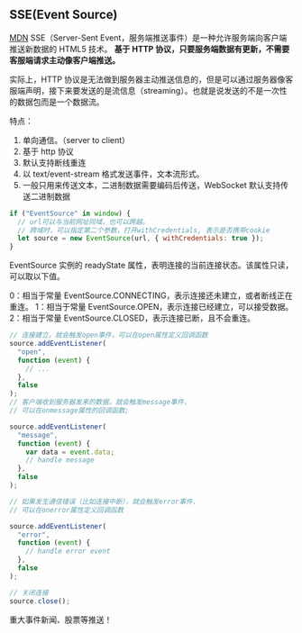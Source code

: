 ## SSE(Event Source)

[MDN](https://developer.mozilla.org/zh-CN/docs/Server-sent_events/EventSource)
SSE（Server-Sent Event，服务端推送事件）是一种允许服务端向客户端推送新数据的 HTML5 技术。
**基于 HTTP 协议，只要服务端数据有更新，不需要客服端请求主动像客户端推送。**

实际上，HTTP 协议是无法做到服务器主动推送信息的，但是可以通过服务器像客服端声明，接下来要发送的是流信息（streaming）。也就是说发送的不是一次性的数据包而是一个数据流。

特点：

1. 单向通信。（server to client）
2. 基于 http 协议
3. 默认支持断线重连
4. 以 text/event-stream 格式发送事件，文本流形式。
5. 一般只用来传送文本，二进制数据需要编码后传送，WebSocket 默认支持传送二进制数据

```js
if ("EventSource" in window) {
  // url可以与当前网址同域，也可以跨越。
  // 跨域时，可以指定第二个参数，打开withCredentials, 表示是否携带cookie
  let source = new EventSource(url, { withCredentials: true });
}
```

EventSource 实例的 readyState 属性，表明连接的当前连接状态。该属性只读，可以取以下值。

0：相当于常量 EventSource.CONNECTING，表示连接还未建立，或者断线正在重连。
1：相当于常量 EventSource.OPEN，表示连接已经建立，可以接受数据。
2：相当于常量 EventSource.CLOSED，表示连接已断，且不会重连。

```js
// 连接建立，就会触发open事件，可以在open属性定义回调函数
source.addEventListener(
  "open",
  function (event) {
    // ...
  },
  false
);
// 客户端收到服务器发来的数据，就会触发message事件，
// 可以在onmessage属性的回调函数;

source.addEventListener(
  "message",
  function (event) {
    var data = event.data;
    // handle message
  },
  false
);

// 如果发生通信错误（比如连接中断），就会触发error事件，
// 可以在onerror属性定义回调函数

source.addEventListener(
  "error",
  function (event) {
    // handle error event
  },
  false
);

// 关闭连接
source.close();
```

重大事件新闻、股票等推送！
